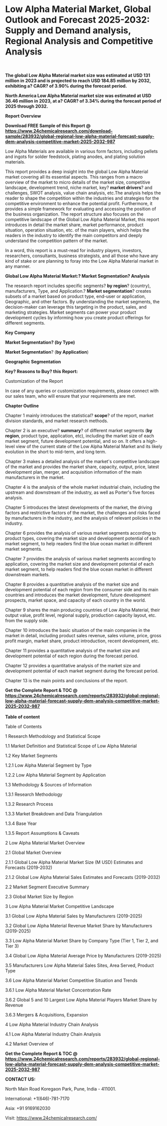 <h1>Low Alpha Material Market, Global Outlook and Forecast 2025-2032: Supply and Demand analysis, Regional Analysis and Competitive Analysis</h1><br/><p><strong>The global Low Alpha Material market size was estimated at USD 131 million in 2023 and is projected to reach USD 184.85 million by 2032, exhibiting a? <strong>CAGR</strong>? of 3.90% during the forecast period.</strong></p><p><strong>North America Low Alpha Material market size was estimated at USD 36.46 million in 2023, at a? <strong>CAGR</strong>? of 3.34% during the forecast period of 2025 through 2032.</strong></p><p><strong>Report Overview</strong></p><div><b>Download FREE Sample of this Report @ <a href="https://www.24chemicalresearch.com/download-sample/283932/global-regional-low-alpha-material-forecast-supply-dem-analysis-competitive-market-2025-2032-987">https://www.24chemicalresearch.com/download-sample/283932/global-regional-low-alpha-material-forecast-supply-dem-analysis-competitive-market-2025-2032-987</a></b></div><p>Low Alpha Materials are available in various form factors, including pellets and ingots for solder feedstock, plating anodes, and plating solution materials.</p><p>This report provides a deep insight into the global Low Alpha Material market covering all its essential aspects. This ranges from a macro overview of the market to micro details of the market size, competitive landscape, development trend, niche market, key? <strong>market drivers</strong>? and challenges, SWOT analysis, value chain analysis, etc.The analysis helps the reader to shape the competition within the industries and strategies for the competitive environment to enhance the potential profit. Furthermore, it provides a simple framework for evaluating and accessing the position of the business organization. The report structure also focuses on the competitive landscape of the Global Low Alpha Material Market, this report introduces in detail the market share, market performance, product situation, operation situation, etc. of the main players, which helps the readers in the industry to identify the main competitors and deeply understand the competition pattern of the market.</p><p>In a word, this report is a must-read for industry players, investors, researchers, consultants, business strategists, and all those who have any kind of stake or are planning to foray into the Low Alpha Material market in any manner.</p><p><strong>Global Low Alpha Material Market:? Market Segmentation? Analysis</strong></p><p>The research report includes specific segments? <strong>by region</strong>? (country), manufacturers, Type, and Application.? <strong>Market segmentation</strong>? creates subsets of a market based on product type, end-user or application, Geographic, and other factors. By understanding the market segments, the decision-maker can leverage this targeting in the product, sales, and marketing strategies. Market segments can power your product development cycles by informing how you create product offerings for different segments.</p><p><strong>Key Company</strong></p><p><strong>Market Segmentation? (by Type)</strong></p><p><strong>Market Segmentation</strong>? (<strong><strong>by Application</strong></strong>)</p><p><strong>Geographic Segmentation</strong></p><p><strong>Key? <strong>Reasons to Buy</strong>? this Report:</strong></p><p>Customization of the Report</p><p>In case of any queries or customization requirements, please connect with our sales team, who will ensure that your requirements are met.</p><p><strong>Chapter Outline</strong></p><p>Chapter 1 mainly introduces the statistical? <strong><strong>scope</strong></strong>? of the report, market division standards, and market research methods.</p><p>Chapter 2 is an executive? <strong><strong>summary</strong></strong>? of different market segments (<strong>by region</strong>, product type, application, etc), including the market size of each market segment, future development potential, and so on. It offers a high-level view of the current state of the Low Alpha Material Market and its likely evolution in the short to mid-term, and long term.</p><p>Chapter 3 makes a detailed analysis of the market's competitive landscape of the market and provides the market share, capacity, output, price, latest development plan, merger, and acquisition information of the main manufacturers in the market.</p><p>Chapter 4 is the analysis of the whole market industrial chain, including the upstream and downstream of the industry, as well as Porter's five forces analysis.</p><p>Chapter 5 introduces the latest developments of the market, the driving factors and restrictive factors of the market, the challenges and risks faced by manufacturers in the industry, and the analysis of relevant policies in the industry.</p><p>Chapter 6 provides the analysis of various market segments according to product types, covering the market size and development potential of each market segment, to help readers find the blue ocean market in different market segments.</p><p>Chapter 7 provides the analysis of various market segments according to application, covering the market size and development potential of each market segment, to help readers find the blue ocean market in different downstream markets.</p><p>Chapter 8 provides a quantitative analysis of the market size and development potential of each region from the consumer side and its main countries and introduces the market development, future development prospects, market space, and capacity of each country in the world.</p><p>Chapter 9 shares the main producing countries of Low Alpha Material, their output value, profit level, regional supply, production capacity layout, etc. from the supply side.</p><p>Chapter 10 introduces the basic situation of the main companies in the market in detail, including product sales revenue, sales volume, price, gross profit margin, market share, product introduction, recent development, etc.</p><p>Chapter 11 provides a quantitative analysis of the market size and development potential of each region during the forecast period.</p><p>Chapter 12 provides a quantitative analysis of the market size and development potential of each market segment during the forecast period.</p><p>Chapter 13 is the main points and conclusions of the report.</p><div><b>Get the Complete Report & TOC @ <a href="https://www.24chemicalresearch.com/reports/283932/global-regional-low-alpha-material-forecast-supply-dem-analysis-competitive-market-2025-2032-987">https://www.24chemicalresearch.com/reports/283932/global-regional-low-alpha-material-forecast-supply-dem-analysis-competitive-market-2025-2032-987</a></b></div><br><b>Table of content</b><p>Table of Contents<br />
 
 1 Research Methodology and Statistical Scope<br />
 
 1.1 Market Definition and Statistical Scope of Low Alpha Material<br />
 
 1.2 Key Market Segments<br />
 
 1.2.1 Low Alpha Material Segment by Type<br />
 
 1.2.2 Low Alpha Material Segment by Application<br />
 
 1.3 Methodology & Sources of Information<br />
 
 1.3.1 Research Methodology<br />
 
 1.3.2 Research Process<br />
 
 1.3.3 Market Breakdown and Data Triangulation<br />
 
 1.3.4 Base Year<br />
 
 1.3.5 Report Assumptions & Caveats<br />
 
 2 Low Alpha Material Market Overview<br />
 
 2.1 Global Market Overview<br />
 
 2.1.1 Global Low Alpha Material Market Size (M USD) Estimates and Forecasts (2019-2032)<br />
 
 2.1.2 Global Low Alpha Material Sales Estimates and Forecasts (2019-2032)<br />
 
 2.2 Market Segment Executive Summary<br />
 
 2.3 Global Market Size by Region<br />
 
 3 Low Alpha Material Market Competitive Landscape<br />
 
 3.1 Global Low Alpha Material Sales by Manufacturers (2019-2025)<br />
 
 3.2 Global Low Alpha Material Revenue Market Share by Manufacturers (2019-2025)<br />
 
 3.3 Low Alpha Material Market Share by Company Type (Tier 1, Tier 2, and Tier 3)<br />
 
 3.4 Global Low Alpha Material Average Price by Manufacturers (2019-2025)<br />
 
 3.5 Manufacturers Low Alpha Material Sales Sites, Area Served, Product Type<br />
 
 3.6 Low Alpha Material Market Competitive Situation and Trends<br />
 
 3.6.1 Low Alpha Material Market Concentration Rate<br />
 
 3.6.2 Global 5 and 10 Largest Low Alpha Material Players Market Share by Revenue<br />
 
 3.6.3 Mergers & Acquisitions, Expansion<br />
 
 4 Low Alpha Material Industry Chain Analysis<br />
 
 4.1 Low Alpha Material Industry Chain Analysis<br />
 
 4.2 Market Overview of<br><div><b>Get the Complete Report & TOC @ <a href="https://www.24chemicalresearch.com/reports/283932/global-regional-low-alpha-material-forecast-supply-dem-analysis-competitive-market-2025-2032-987">https://www.24chemicalresearch.com/reports/283932/global-regional-low-alpha-material-forecast-supply-dem-analysis-competitive-market-2025-2032-987</a></b></div></p>
 
 <b>CONTACT US:</b><br>
 
 North Main Road Koregaon Park, Pune, India - 411001.<br/>
 
 International: +1(646)-781-7170<br/>
 
 Asia: +91 9169162030<br/>
 
 Visit: <a href="https://www.24chemicalresearch.com/">https://www.24chemicalresearch.com/</a>
 
 <br>